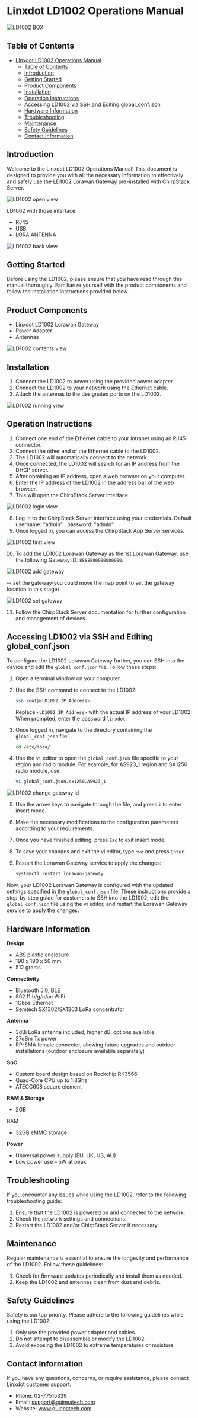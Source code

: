 # Linxdot LD1002 Operations Manual

![LD1002 BOX](https://github.com/livinghuang/LD1002/blob/main/pictures/front.png?raw=true?raw=true)

## Table of Contents

- [Linxdot LD1002 Operations Manual](#linxdot-ld1002-operations-manual)
  - [Table of Contents](#table-of-contents)
  - [Introduction ](#introduction-)
  - [Getting Started ](#getting-started-)
  - [Product Components ](#product-components-)
  - [Installation ](#installation-)
  - [Operation Instructions ](#operation-instructions-)
  - [Accessing LD1002 via SSH and Editing global\_conf.json ](#accessing-ld1002-via-ssh-and-editing-global_confjson-)
  - [Hardware Information](#hardware-information)
  - [Troubleshooting ](#troubleshooting-)
  - [Maintenance ](#maintenance-)
  - [Safety Guidelines ](#safety-guidelines-)
  - [Contact Information ](#contact-information-)

## Introduction <a name="introduction"></a>

Welcome to the Linxdot LD1002 Operations Manual! This document is designed to provide you with all the necessary information to effectively and safely use the LD1002 Lorawan Gateway pre-installed with ChirpStack Server.

![LD1002 open view](https://github.com/livinghuang/LD1002/blob/main/pictures/front.png?raw=true?raw=true)

LD1002 with those interface:
  - RJ45
  - USB
  - LORA ANTENNA

![LD1002 back view](https://github.com/livinghuang/LD1002/blob/main/pictures/back.png?raw=true?raw=true)

## Getting Started <a name="getting-started"></a>

Before using the LD1002, please ensure that you have read through this manual thoroughly. Familiarize yourself with the product components and follow the installation instructions provided below.

## Product Components <a name="product-components"></a>

- Linxdot LD1002 Lorawan Gateway
- Power Adapter
- Antennas

![LD1002 contents view](https://github.com/livinghuang/LD1002/blob/main/pictures/contents.png?raw=true?raw=true)

## Installation <a name="installation"></a>

1. Connect the LD1002 to power using the provided power adapter.
2. Connect the LD1002 to your network using the Ethernet cable.
3. Attach the antennas to the designated ports on the LD1002.

![LD1002 running view](https://github.com/livinghuang/LD1002/blob/main/pictures/running.png?raw=true?raw=true)

## Operation Instructions <a name="operation-instructions"></a>

1. Connect one end of the Ethernet cable to your intranet using an RJ45 connector.
2. Connect the other end of the Ethernet cable to the LD1002.
3. The LD1002 will automatically connect to the network.
4. Once connected, the LD1002 will search for an IP address from the DHCP server.
5. After obtaining an IP address, open a web browser on your computer.
6. Enter the IP address of the LD1002 in the address bar of the web browser.
7. This will open the ChirpStack Server interface.

![LD1002 login view](https://github.com/livinghuang/LD1002/blob/main/pictures/chripstack_login.png?raw=true?raw=true)

8. Log in to the ChirpStack Server interface using your credentials. Default username: "admin" , password: "admin"
9.  Once logged in, you can access the ChirpStack App Server services.

![LD1002 first view](https://github.com/livinghuang/LD1002/blob/main/pictures/chirpstack_first.png?raw=true?raw=true)

10.  To add the LD1002 Lorawan Gateway as the 1st Lorawan Gateway, use the following Gateway ID: `8888880000000000`.

![LD1002 add gateway](https://github.com/livinghuang/LD1002/blob/main/pictures/chirpstack_add_gateway1.png?raw=true?raw=true)

-- set the gateway(you could move the map point to set the gateway location in this stage)

![LD1002 set gateway](https://github.com/livinghuang/LD1002/blob/main/pictures/chirpstack_add_gateway4.png?raw=true?raw=true)

11.  Follow the ChirpStack Server documentation for further configuration and management of devices.

## Accessing LD1002 via SSH and Editing global_conf.json <a name="accessing-ld1002-via-ssh"></a>

To configure the LD1002 Lorawan Gateway further, you can SSH into the device and edit the `global_conf.json` file. Follow these steps:

1. Open a terminal window on your computer.

2. Use the SSH command to connect to the LD1002:
   ```bash
   ssh root@<LD1002_IP_Address>
   ```
   Replace `<LD1002_IP_Address>` with the actual IP address of your LD1002. When prompted, enter the password `linxdot`.

3. Once logged in, navigate to the directory containing the `global_conf.json` file:
   ```bash
   cd /etc/lora/
   ```

4. Use the `vi` editor to open the `global_conf.json` file specific to your region and radio module. For example, for AS923_1 region and SX1250 radio module, use:
   ```bash
   vi global_conf.json.sx1250.AS923_1
   ```

![LD1002 change gateway id](https://github.com/livinghuang/LD1002/blob/main/pictures/chirpstack_change_gateway_id.png?raw=true?raw=true)

5. Use the arrow keys to navigate through the file, and press `i` to enter insert mode.

6. Make the necessary modifications to the configuration parameters according to your requirements.

7. Once you have finished editing, press `Esc` to exit insert mode.

8. To save your changes and exit the vi editor, type `:wq` and press `Enter`.

9. Restart the Lorawan Gateway service to apply the changes:
   ```bash
   systemctl restart lorawan-gateway
   ```

Now, your LD1002 Lorawan Gateway is configured with the updated settings specified in the `global_conf.json` file.
These instructions provide a step-by-step guide for customers to SSH into the LD1002, edit the `global_conf.json` file using the vi editor, and restart the Lorawan Gateway service to apply the changes.

## Hardware Information

**Design**
- ABS plastic enclosure
- 190 x 190 x 50 mm
- 512 grams

**Connectivity**
- Bluetooth 5.0, BLE
- 802.11 b/g/n/ac WiFi
- 1Gbps Ethernet
- Semtech SX1302/SX1303 LoRa concentrator

**Antenna**
- 3dBi LoRa antenna included, higher dBi options available
- 27dBm Tx power
- RP-SMA female connector, allowing future upgrades and outdoor installations (outdoor enclosure available separately)

**SoC**
- Custom board design based on Rockchip RK3566
- Quad-Core CPU up to 1.8Ghz
- ATECC608 secure element

**RAM & Storage**
- 2GB

 RAM
- 32GB eMMC storage

**Power**
- Universal power supply (EU, UK, US, AU)
- Low power use – 5W at peak

## Troubleshooting <a name="troubleshooting"></a>

If you encounter any issues while using the LD1002, refer to the following troubleshooting guide:

1. Ensure that the LD1002 is powered on and connected to the network.
2. Check the network settings and connections.
3. Restart the LD1002 and/or ChirpStack Server if necessary.

## Maintenance <a name="maintenance"></a>

Regular maintenance is essential to ensure the longevity and performance of the LD1002. Follow these guidelines:

1. Check for firmware updates periodically and install them as needed.
2. Keep the LD1002 and antennas clean from dust and debris.

## Safety Guidelines <a name="safety-guidelines"></a>

Safety is our top priority. Please adhere to the following guidelines while using the LD1002:

1. Only use the provided power adapter and cables.
2. Do not attempt to disassemble or modify the LD1002.
3. Avoid exposing the LD1002 to extreme temperatures or moisture.

## Contact Information <a name="contact-information"></a>

If you have any questions, concerns, or require assistance, please contact Linxdot customer support:

- Phone: 02-77515339
- Email: support@guineatech.com
- Website: www.guineatech.com